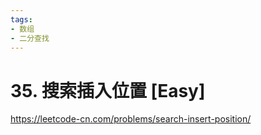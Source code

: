 ```yaml
---
tags:
- 数组
- 二分查找
---
```


# 35. 搜索插入位置 [Easy]

<https://leetcode-cn.com/problems/search-insert-position/>

